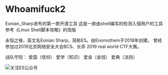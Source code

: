 # Whoamifuck2
Eonian_Sharp发布的第一款开源工具
这是一款由shell编写的检测入侵用户的工具
参考《Linux Shell脚本攻略》的改版


永恒之锋，英文名Eonian Sharp，简称ES。由Enomothem于2018年创建。
曾经参加过2019北京网络安全大会BCS、长亭 2019 real world CTF大赛。

战队守则：
	爱国（信仰）
	爱学（知识）
	爱金（金钱）
        爱典（法则）
  
![关注ES公众号](https://gitee.com/enomothem/myblogphoto/raw/master/img/20210125172117.jpg)
